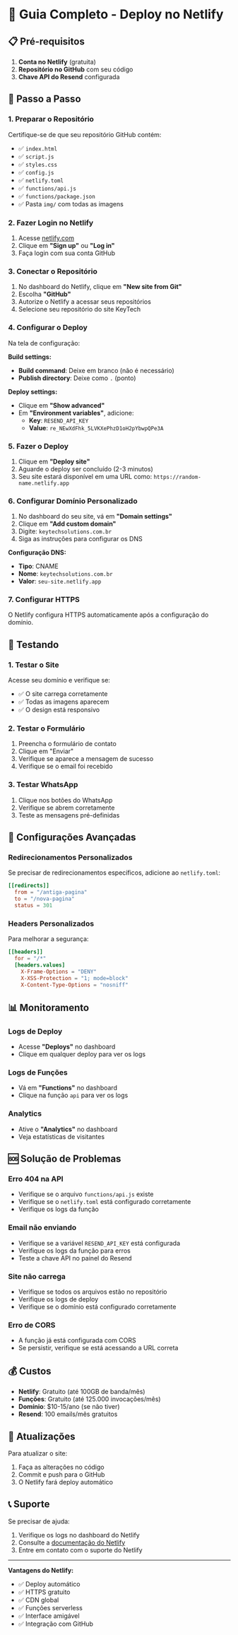 # 🚀 Guia Completo - Deploy no Netlify

## 📋 Pré-requisitos

1. **Conta no Netlify** (gratuita)
2. **Repositório no GitHub** com seu código
3. **Chave API do Resend** configurada

## 🔧 Passo a Passo

### 1. Preparar o Repositório

Certifique-se de que seu repositório GitHub contém:
- ✅ `index.html`
- ✅ `script.js`
- ✅ `styles.css`
- ✅ `config.js`
- ✅ `netlify.toml`
- ✅ `functions/api.js`
- ✅ `functions/package.json`
- ✅ Pasta `img/` com todas as imagens

### 2. Fazer Login no Netlify

1. Acesse [netlify.com](https://netlify.com)
2. Clique em **"Sign up"** ou **"Log in"**
3. Faça login com sua conta GitHub

### 3. Conectar o Repositório

1. No dashboard do Netlify, clique em **"New site from Git"**
2. Escolha **"GitHub"**
3. Autorize o Netlify a acessar seus repositórios
4. Selecione seu repositório do site KeyTech

### 4. Configurar o Deploy

Na tela de configuração:

**Build settings:**
- **Build command**: Deixe em branco (não é necessário)
- **Publish directory**: Deixe como `.` (ponto)

**Deploy settings:**
- Clique em **"Show advanced"**
- Em **"Environment variables"**, adicione:
  - **Key**: `RESEND_API_KEY`
  - **Value**: `re_NEwXdFhk_5LVKXePhzD1oH2pYbwpQPe3A`

### 5. Fazer o Deploy

1. Clique em **"Deploy site"**
2. Aguarde o deploy ser concluído (2-3 minutos)
3. Seu site estará disponível em uma URL como: `https://random-name.netlify.app`

### 6. Configurar Domínio Personalizado

1. No dashboard do seu site, vá em **"Domain settings"**
2. Clique em **"Add custom domain"**
3. Digite: `keytechsolutions.com.br`
4. Siga as instruções para configurar os DNS

**Configuração DNS:**
- **Tipo**: CNAME
- **Nome**: `keytechsolutions.com.br`
- **Valor**: `seu-site.netlify.app`

### 7. Configurar HTTPS

O Netlify configura HTTPS automaticamente após a configuração do domínio.

## 🧪 Testando

### 1. Testar o Site
Acesse seu domínio e verifique se:
- ✅ O site carrega corretamente
- ✅ Todas as imagens aparecem
- ✅ O design está responsivo

### 2. Testar o Formulário
1. Preencha o formulário de contato
2. Clique em "Enviar"
3. Verifique se aparece a mensagem de sucesso
4. Verifique se o email foi recebido

### 3. Testar WhatsApp
1. Clique nos botões do WhatsApp
2. Verifique se abrem corretamente
3. Teste as mensagens pré-definidas

## 🔧 Configurações Avançadas

### Redirecionamentos Personalizados

Se precisar de redirecionamentos específicos, adicione ao `netlify.toml`:

```toml
[[redirects]]
  from = "/antiga-pagina"
  to = "/nova-pagina"
  status = 301
```

### Headers Personalizados

Para melhorar a segurança:

```toml
[[headers]]
  for = "/*"
  [headers.values]
    X-Frame-Options = "DENY"
    X-XSS-Protection = "1; mode=block"
    X-Content-Type-Options = "nosniff"
```

## 📊 Monitoramento

### Logs de Deploy
- Acesse **"Deploys"** no dashboard
- Clique em qualquer deploy para ver os logs

### Logs de Funções
- Vá em **"Functions"** no dashboard
- Clique na função `api` para ver os logs

### Analytics
- Ative o **"Analytics"** no dashboard
- Veja estatísticas de visitantes

## 🆘 Solução de Problemas

### Erro 404 na API
- Verifique se o arquivo `functions/api.js` existe
- Verifique se o `netlify.toml` está configurado corretamente
- Verifique os logs da função

### Email não enviando
- Verifique se a variável `RESEND_API_KEY` está configurada
- Verifique os logs da função para erros
- Teste a chave API no painel do Resend

### Site não carrega
- Verifique se todos os arquivos estão no repositório
- Verifique os logs de deploy
- Verifique se o domínio está configurado corretamente

### Erro de CORS
- A função já está configurada com CORS
- Se persistir, verifique se está acessando a URL correta

## 💰 Custos

- **Netlify**: Gratuito (até 100GB de banda/mês)
- **Funções**: Gratuito (até 125.000 invocações/mês)
- **Domínio**: $10-15/ano (se não tiver)
- **Resend**: 100 emails/mês gratuitos

## 🔄 Atualizações

Para atualizar o site:
1. Faça as alterações no código
2. Commit e push para o GitHub
3. O Netlify fará deploy automático

## 📞 Suporte

Se precisar de ajuda:
1. Verifique os logs no dashboard do Netlify
2. Consulte a [documentação do Netlify](https://docs.netlify.com)
3. Entre em contato com o suporte do Netlify

---

**Vantagens do Netlify:**
- ✅ Deploy automático
- ✅ HTTPS gratuito
- ✅ CDN global
- ✅ Funções serverless
- ✅ Interface amigável
- ✅ Integração com GitHub 